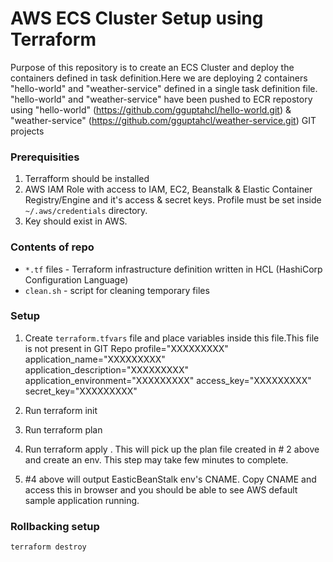 # AWS ECS Cluster Setup using Terraform

Purpose of this repository is to create an ECS Cluster and deploy the containers defined in task definition.Here we are deploying 2 containers "hello-world" and "weather-service" defined in a single task definition file.  "hello-world" and "weather-service" have been pushed to ECR repostory using "hello-world" (https://github.com/gguptahcl/hello-world.git) & "weather-service" (https://github.com/gguptahcl/weather-service.git) GIT projects

### Prerequisities

1) Terrafform should be installed 
2) AWS IAM Role with access to IAM, EC2, Beanstalk & Elastic Container Registry/Engine and it's access & secret keys. Profile must be set inside `~/.aws/credentials` directory.
3) Key should exist in AWS. 

### Contents of repo
 - ```*.tf``` files - Terraform infrastructure definition written in HCL (HashiCorp Configuration Language)
 - ```clean.sh``` - script for cleaning temporary files

### Setup

1. Create `terraform.tfvars`  file and place variables inside this file.This file is not present in GIT Repo
	profile="XXXXXXXXX"
	application_name="XXXXXXXXX"
	application_description="XXXXXXXXX"
	application_environment="XXXXXXXXX"
	access_key="XXXXXXXXX"
	secret_key="XXXXXXXXX"

2. Run terraform init
3. Run terraform plan
4. Run terraform apply . This will pick up the plan file created in # 2 above and create an env. This step may take few minutes to complete.
5. #4 above will output EasticBeanStalk env's CNAME. Copy CNAME and access this in browser and you should be able to see AWS default sample application running. 

### Rollbacking setup
```
terraform destroy
```


